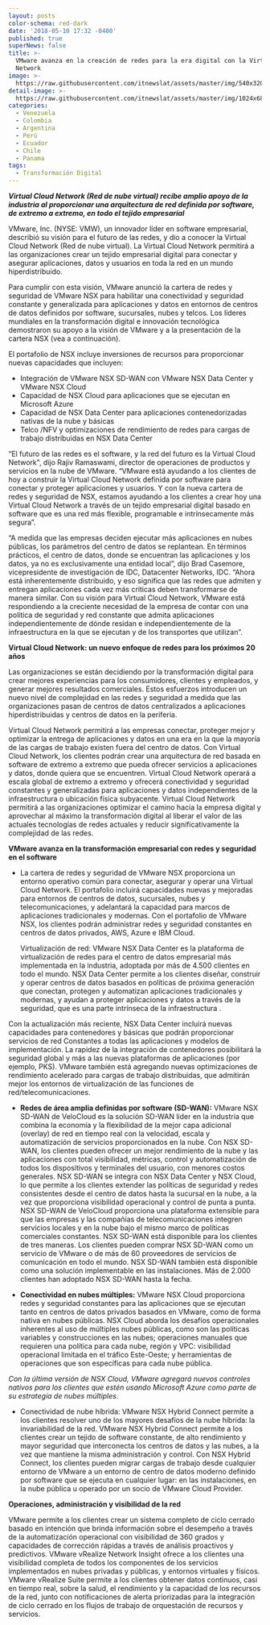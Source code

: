 ```yaml
---
layout: posts
color-schema: red-dark
date: '2018-05-10 17:32 -0400'
published: true
superNews: false
title: >-
  VMware avanza en la creación de redes para la era digital con la Virtual Cloud
  Network 
image: >-
  https://raw.githubusercontent.com/itnewslat/assets/master/img/540x320/vmware-p.jpg
detail-image: >-
  https://raw.githubusercontent.com/itnewslat/assets/master/img/1024x680/vmware-g.jpg
categories:
  - Venezuela
  - Colombia
  - Argentina
  - Perú
  - Ecuador
  - Chile
  - Panama
tags:
  - Transformación Digital
---
```

_**Virtual Cloud Network (Red de nube virtual) recibe amplio apoyo de la industria al proporcionar una arquitectura de red definida por software, de extremo a extremo, en todo el tejido empresarial**_

VMware, Inc. (NYSE: VMW), un innovador líder en software empresarial, describió su visión para el futuro de las redes, y dio a conocer la Virtual Cloud Network (Red de nube virtual). La Virtual Cloud Network permitirá a las organizaciones crear un tejido empresarial digital para conectar y asegurar aplicaciones, datos y usuarios en toda la red en un mundo hiperdistribuido.

Para cumplir con esta visión, VMware anunció la cartera de redes y seguridad de VMware NSX para habilitar una conectividad y seguridad constante y generalizada para aplicaciones y datos en entornos de centros de datos definidos por software, sucursales, nubes y telcos. Los líderes mundiales en la transformación digital e innovación tecnológica demostraron su apoyo a la visión de VMware y a la presentación de la cartera NSX (vea a continuación).

El portafolio de NSX incluye inversiones de recursos para proporcionar nuevas capacidades que incluyen:
- Integración de VMware NSX SD-WAN con VMware NSX Data Center y VMware NSX Cloud
- Capacidad de NSX Cloud para aplicaciones que se ejecutan en Microsoft Azure
- Capacidad de NSX Data Center para aplicaciones contenedorizadas nativas de la nube y básicas 
- Telco /NFV y optimizaciones de rendimiento de redes para cargas de trabajo distribuidas en NSX Data Center

“El futuro de las redes es el software, y la red del futuro es la Virtual Cloud Network", dijo Rajiv Ramaswami, director de operaciones de productos y servicios en la nube de VMware. “VMware está ayudando a los clientes de hoy a construir la Virtual Cloud Network definida por software para conectar y proteger aplicaciones y usuarios. Y con la nueva cartera de redes y seguridad de NSX, estamos ayudando a los clientes a crear hoy una Virtual Cloud Network a través de un tejido empresarial digital basado en software que es una red más flexible, programable e intrínsecamente más segura”.

“A medida que las empresas deciden ejecutar más aplicaciones en nubes públicas, los parámetros del centro de datos se replantean. En términos prácticos, el centro de datos, donde se encuentran las aplicaciones y los datos, ya no es exclusivamente una entidad local”, dijo Brad Casemore, vicepresidente de investigación de IDC, Datacenter Networks, IDC. “Ahora está inherentemente distribuido, y eso significa que las redes que admiten y entregan aplicaciones cada vez más críticas deben transformarse de manera similar. Con su visión para Virtual Cloud Network, VMware está respondiendo a la creciente necesidad de la empresa de contar con una política de seguridad y red constante que admita aplicaciones independientemente de dónde residan e independientemente de la infraestructura en la que se ejecutan y de los transportes que utilizan”.

**Virtual Cloud Network: un nuevo enfoque de redes para los próximos 20 años**

Las organizaciones se están decidiendo por la transformación digital para crear mejores experiencias para los consumidores, clientes y empleados, y generar mejores resultados comerciales. Estos esfuerzos introducen un nuevo nivel de complejidad en las redes y seguridad a medida que las organizaciones pasan de centros de datos centralizados a aplicaciones hiperdistribuidas y centros de datos en la periferia.

Virtual Cloud Network permitirá a las empresas conectar, proteger mejor y optimizar la entrega de aplicaciones y datos en una era en la que la mayoría de las cargas de trabajo existen fuera del centro de datos. Con Virtual Cloud Network, los clientes podrán crear una arquitectura de red basada en software de extremo a extremo que pueda ofrecer servicios a aplicaciones y datos, donde quiera que se encuentren. Virtual Cloud Network operará a escala global de extremo a extremo y ofrecerá conectividad y seguridad constantes y generalizadas para aplicaciones y datos independientes de la infraestructura o ubicación física subyacente. Virtual Cloud Network permitirá a las organizaciones optimizar el camino hacia la empresa digital y aprovechar al máximo la transformación digital al liberar el valor de las actuales tecnologías de redes actuales y reducir significativamente la complejidad de las redes.

**VMware avanza en la transformación empresarial con redes y seguridad en el software**
- La cartera de redes y seguridad de VMware NSX proporciona un entorno operativo común para conectar, asegurar y operar una Virtual Cloud Network. El portafolio incluirá capacidades nuevas y mejoradas para entornos de centros de datos, sucursales, nubes y telecomunicaciones, y adelantará la capacidad para marcos de aplicaciones tradicionales y modernas. Con el portafolio de VMware NSX, los clientes podrán administrar redes y seguridad constantes en centros de datos privados, AWS, Azure e IBM Cloud.

   Virtualización de red: VMware NSX Data Center es la plataforma de virtualización de redes para el centro de datos empresarial más implementada en la industria, adoptada por más de 4.500 clientes en todo el mundo. NSX Data Center permite a los clientes diseñar, construir y operar centros de datos basados en políticas de próxima generación que conectan, protegen y automatizan aplicaciones tradicionales y modernas, y ayudan a proteger aplicaciones y datos a través de la  seguridad, que es una parte intrínseca de la infraestructura
.           

Con la actualización más reciente, NSX Data Center incluirá nuevas capacidades para contenedores y básicas que podrán proporcionar servicios de red Constantes a todas las aplicaciones y modelos de implementación. La rapidez de la integración de contenedores posibilitará la seguridad global y más a las nuevas plataformas de aplicaciones (por ejemplo, PKS). VMware también está agregando nuevas optimizaciones de rendimiento acelerado para cargas de trabajo distribuidas, que admitirán mejor los entornos de virtualización de las funciones de red/telecomunicaciones.

- **Redes de área amplia definidas por software (SD-WAN):** VMware NSX SD-WAN de VeloCloud es la solución SD-WAN líder en la industria que combina la economía y la flexibilidad de la mejor capa adicional (overlay) de red en tiempo real con la velocidad, escala y automatización de servicios proporcionados en la nube. Con NSX SD-WAN, los clientes pueden ofrecer un mejor rendimiento de la nube y las aplicaciones con total visibilidad, métricas, control y automatización de todos los dispositivos y terminales del usuario, con menores costos generales. NSX SD-WAN se integra con NSX Data Center y NSX Cloud, lo que permite a los clientes extender las políticas de seguridad y redes consistentes desde el centro de datos hasta la sucursal en la nube, a la vez que proporciona visibilidad operacional y control de punta a punta. NSX SD-WAN de VeloCloud proporciona una plataforma extensible para que las empresas y las compañías de telecomunicaciones integren servicios locales y en la nube bajo el mismo marco de políticas comerciales constantes. NSX SD-WAN está disponible para los clientes de tres maneras. Los clientes pueden comprar NSX SD-WAN como un servicio de VMware o de más de 60 proveedores de servicios de comunicación en todo el mundo. NSX SD-WAN también está disponible como una solución implementable en las instalaciones. Más de 2.000 clientes han adoptado NSX SD-WAN hasta la fecha.

- **Conectividad en nubes múltiples:** VMware NSX Cloud proporciona redes y seguridad constantes para las aplicaciones que se ejecutan tanto en centros de datos privados basados en VMware, como de forma nativa en nubes públicas. NSX Cloud aborda los desafíos operacionales inherentes al uso de múltiples nubes públicas, como son las políticas variables y construcciones en las nubes; operaciones manuales que requieren una política para cada nube, región y VPC: visibilidad operacional limitada en el tráfico Este-Oeste; y herramientas de operaciones que son específicas para cada nube pública.


_Con la última versión de NSX Cloud, VMware agregará nuevos controles nativos para los clientes que estén usando Microsoft Azure como parte de su estrategia de nubes múltiples._

- Conectividad de nube híbrida: VMware NSX Hybrid Connect permite a los clientes resolver uno de los mayores desafíos de la nube híbrida: la invariabilidad de la red. VMware NSX Hybrid Connect permite a los clientes crear un tejido de software constante, de alto rendimiento y mayor seguridad que interconecta los centros de datos y las nubes, a la vez que mantiene la misma administración y control. Con NSX Hybrid Connect, los clientes pueden migrar cargas de trabajo desde cualquier entorno de VMware a un entorno de centro de datos moderno definido por software que se ejecuta en cualquier lugar: en las instalaciones, en la nube pública u operado por un socio de VMware Cloud Provider.


**Operaciones, administración y visibilidad de la red**

VMware permite a los clientes crear un sistema completo de ciclo cerrado basado en intención que brinda información sobre el desempeño a través de la automatización operacional con visibilidad de 360 grados y capacidades de corrección rápidas a través de análisis proactivos y predictivos. VMware vRealize Network Insight ofrece a los clientes una visibilidad completa de todos los componentes de los servicios implementados en nubes privadas y públicas, y entornos virtuales y físicos. VMware vRealize Suite permite a los clientes obtener datos continuos, casi en tiempo real, sobre la salud, el rendimiento y la capacidad de los recursos de la red, junto con notificaciones de alerta priorizadas para la integración de ciclo cerrado en los flujos de trabajo de orquestación de recursos y servicios.

